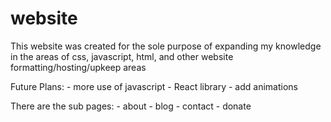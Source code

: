 # website

This website was created for the sole purpose of expanding my knowledge in the areas of css, javascript, html, and other website formatting/hosting/upkeep areas

Future Plans:
    - more use of javascript
        - React library
    - add animations

There are the sub pages:
    - about
    - blog
    - contact
    - donate
